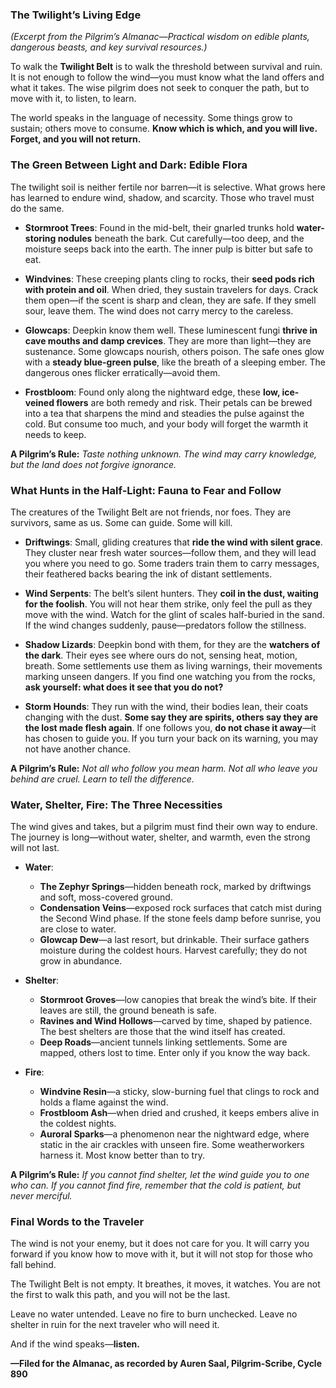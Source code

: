 ### **The Twilight’s Living Edge**  
*(Excerpt from the Pilgrim’s Almanac—Practical wisdom on edible plants, dangerous beasts, and key survival resources.)*  

To walk the **Twilight Belt** is to walk the threshold between survival and ruin. It is not enough to follow the wind—you must know what the land offers and what it takes. The wise pilgrim does not seek to conquer the path, but to move with it, to listen, to learn.  

The world speaks in the language of necessity. Some things grow to sustain; others move to consume. **Know which is which, and you will live. Forget, and you will not return.**  

### **The Green Between Light and Dark: Edible Flora**  

The twilight soil is neither fertile nor barren—it is selective. What grows here has learned to endure wind, shadow, and scarcity. Those who travel must do the same.  

- **Stormroot Trees**: Found in the mid-belt, their gnarled trunks hold **water-storing nodules** beneath the bark. Cut carefully—too deep, and the moisture seeps back into the earth. The inner pulp is bitter but safe to eat.  

- **Windvines**: These creeping plants cling to rocks, their **seed pods rich with protein and oil**. When dried, they sustain travelers for days. Crack them open—if the scent is sharp and clean, they are safe. If they smell sour, leave them. The wind does not carry mercy to the careless.  

- **Glowcaps**: Deepkin know them well. These luminescent fungi **thrive in cave mouths and damp crevices**. They are more than light—they are sustenance. Some glowcaps nourish, others poison. The safe ones glow with a **steady blue-green pulse**, like the breath of a sleeping ember. The dangerous ones flicker erratically—avoid them.  

- **Frostbloom**: Found only along the nightward edge, these **low, ice-veined flowers** are both remedy and risk. Their petals can be brewed into a tea that sharpens the mind and steadies the pulse against the cold. But consume too much, and your body will forget the warmth it needs to keep.  

**A Pilgrim’s Rule:** *Taste nothing unknown. The wind may carry knowledge, but the land does not forgive ignorance.*  

### **What Hunts in the Half-Light: Fauna to Fear and Follow**  

The creatures of the Twilight Belt are not friends, nor foes. They are survivors, same as us. Some can guide. Some will kill.  

- **Driftwings**: Small, gliding creatures that **ride the wind with silent grace**. They cluster near fresh water sources—follow them, and they will lead you where you need to go. Some traders train them to carry messages, their feathered backs bearing the ink of distant settlements.  

- **Wind Serpents**: The belt’s silent hunters. They **coil in the dust, waiting for the foolish**. You will not hear them strike, only feel the pull as they move with the wind. Watch for the glint of scales half-buried in the sand. If the wind changes suddenly, pause—predators follow the stillness.  

- **Shadow Lizards**: Deepkin bond with them, for they are the **watchers of the dark**. Their eyes see where ours do not, sensing heat, motion, breath. Some settlements use them as living warnings, their movements marking unseen dangers. If you find one watching you from the rocks, **ask yourself: what does it see that you do not?**  

- **Storm Hounds**: They run with the wind, their bodies lean, their coats changing with the dust. **Some say they are spirits, others say they are the lost made flesh again**. If one follows you, **do not chase it away**—it has chosen to guide you. If you turn your back on its warning, you may not have another chance.  

**A Pilgrim’s Rule:** *Not all who follow you mean harm. Not all who leave you behind are cruel. Learn to tell the difference.*  

### **Water, Shelter, Fire: The Three Necessities**  

The wind gives and takes, but a pilgrim must find their own way to endure. The journey is long—without water, shelter, and warmth, even the strong will not last.  

- **Water**:  
  - **The Zephyr Springs**—hidden beneath rock, marked by driftwings and soft, moss-covered ground.  
  - **Condensation Veins**—exposed rock surfaces that catch mist during the Second Wind phase. If the stone feels damp before sunrise, you are close to water.  
  - **Glowcap Dew**—a last resort, but drinkable. Their surface gathers moisture during the coldest hours. Harvest carefully; they do not grow in abundance.  

- **Shelter**:  
  - **Stormroot Groves**—low canopies that break the wind’s bite. If their leaves are still, the ground beneath is safe.  
  - **Ravines and Wind Hollows**—carved by time, shaped by patience. The best shelters are those that the wind itself has created.  
  - **Deep Roads**—ancient tunnels linking settlements. Some are mapped, others lost to time. Enter only if you know the way back.  

- **Fire**:  
  - **Windvine Resin**—a sticky, slow-burning fuel that clings to rock and holds a flame against the wind.  
  - **Frostbloom Ash**—when dried and crushed, it keeps embers alive in the coldest nights.  
  - **Auroral Sparks**—a phenomenon near the nightward edge, where static in the air crackles with unseen fire. Some weatherworkers harness it. Most know better than to try.  

**A Pilgrim’s Rule:** *If you cannot find shelter, let the wind guide you to one who can. If you cannot find fire, remember that the cold is patient, but never merciful.*  

### **Final Words to the Traveler**  

The wind is not your enemy, but it does not care for you. It will carry you forward if you know how to move with it, but it will not stop for those who fall behind.  

The Twilight Belt is not empty. It breathes, it moves, it watches. You are not the first to walk this path, and you will not be the last.  

Leave no water untended. Leave no fire to burn unchecked. Leave no shelter in ruin for the next traveler who will need it.  

And if the wind speaks—**listen.**  

**—Filed for the Almanac, as recorded by Auren Saal, Pilgrim-Scribe, Cycle 890**  

